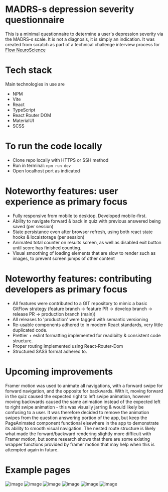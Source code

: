 # MADRS-s depression severity questionnaire 

This is a minimal questionnaire to determine a user's depression severity via the MADRS-s scale. It is not a diagnosis, it is simply an indication.
It was created from scratch as part of a technical challenge interview process for [Flow NeuroScience](https://www.flowneuroscience.com/)

# Tech stack
Main technologies in use are
- NPM
- Vite
- React
- TypeScript
- React Router DOM
- MaterialUI
- SCSS

# To run the code locally
- Clone repo locally with HTTPS or SSH method
- Run in terminal: `npm run dev`
- Open localhost port as indicated


# Noteworthy features: user experience as primary focus
- Fully responsive from mobile to desktop. Developed mobile-first.
- Ability to navigate forward & back in quiz with previous answered being saved (per session)
- State persistance even after browser refresh, using both react state hooks & localstorage (per session)
- Animated total counter on results screen, as well as disabled exit button until score has finished counting.
- Visual smoothing of loading elements that are slow to render such as images, to prevent screen jumps of other content

# Noteworthy features: contributing developers as primary focus
- All features were contributed to a GIT repository to mimic a basic GitFlow strategy (feature branch -> feature PR -> develop branch -> release PR -> production branch (main))
- All releases to 'production' were tagged with semantic versioning
- Re-usable components adhered to in modern React standards, very little duplicated code.
- Prettier + eslint formatting implemented for readibilty & consistent code structure.
- Proper routing implemented using React-Router-Dom
- Structured SASS format adhered to.


# Upcoming improvements
Framer motion was used to animate all navigations, with a forward swipe for forward navigation, and the opposite for backwards. With it, moving forward in the quiz caused the expected right to left swipe animation, however moving backwards caused the same animation instead of the expected left to right swipe animation - this was visually jarring & would likely be confusing to a user.
It was therefore decided to remove the animation swipes from the question answering portion of the app, but keep the PageAnimated component functional elsewhere in the app to demonstrate its ability to smooth visual navigation. 
The nested route structure is likely what made the forward/backward rendering slightly more difficult with Framer motion, but some research shows that there are some existing wrapper functions provided by framer motion that may help when this is attempted again in future.


# Example pages

![image](https://github.com/user-attachments/assets/87f66798-d5a0-4cfe-a93f-a1557bc6365a)
![image](https://github.com/user-attachments/assets/eaf48e09-7dd5-4401-912b-e3ac60b61c35)
![image](https://github.com/user-attachments/assets/40342d5a-4af9-4d15-ab6b-7729a986e2fa)
![image](https://github.com/user-attachments/assets/31699f9d-d2a4-4f01-8a1b-b5af690d1631)
![image](https://github.com/user-attachments/assets/92dc4234-9498-4fd2-ac16-34e6a7926e88)
![image](https://github.com/user-attachments/assets/16b5d112-568d-4525-b4a1-75c3d49c6135)




